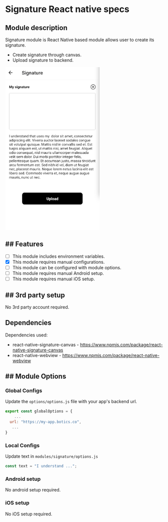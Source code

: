 # Signature React native specs

## Module description

Signature module is React Native based module allows user to create its signature. 

- Create signature through canvas.
- Upload signature to backend.

![image](preview.png)

## ## Features

- [ ] This module includes environment variables.
- [x] This module requires manual configurations.
- [ ] This module can be configured with module options.
- [ ] This module requires manual Android setup.
- [ ] This module requires manual iOS setup.

## ## 3rd party setup

No 3rd party account required.

## Dependencies

Dependencies used:
- react-native-signature-canvas - https://www.npmjs.com/package/react-native-signature-canvas
- react-native-webview - https://www.npmjs.com/package/react-native-webview

## ## Module Options

### Global Configs

Update the ``options/options.js`` file with your app's backend url. 
```js
export const globalOptions = {
    ...
  url: "https://my-app.botics.co",
   ...
}
```

### Local Configs

Update text in `modules/signature/options.js`

```js
const text = "I understand ...";
```

### Android setup

No android setup required.

### iOS setup

No iOS setup required.
